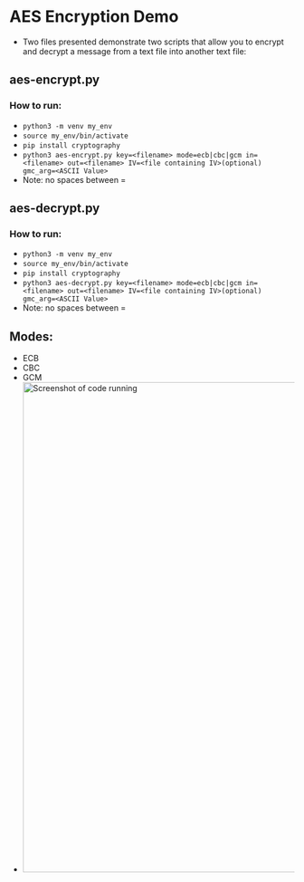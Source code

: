 # AES Encryption Demo

- Two files presented demonstrate two scripts that allow you to encrypt and decrypt a message from a text file into another text file:

## aes-encrypt.py

### How to run: 
- `python3 -m venv my_env`
- `source my_env/bin/activate`
- `pip install cryptography`
- `python3 aes-encrypt.py key=<filename> mode=ecb|cbc|gcm in=<filename> out=<filename> IV=<file containing IV>(optional) gmc_arg=<ASCII Value>`
- Note: no spaces between =

## aes-decrypt.py

### How to run: 
- `python3 -m venv my_env`
- `source my_env/bin/activate`
- `pip install cryptography`
- `python3 aes-decrypt.py key=<filename> mode=ecb|cbc|gcm in=<filename> out=<filename> IV=<file containing IV>(optional) gmc_arg=<ASCII Value>`
- Note: no spaces between =

## Modes:
- ECB
- CBC
- GCM
- <img width="866" alt="Screenshot of code running" src="https://github.com/user-attachments/assets/0905fa59-c66d-40af-b7e2-417cb41e7d1f">
